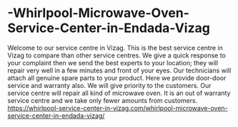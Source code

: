 # -Whirlpool-Microwave-Oven-Service-Center-in-Endada-Vizag
Welcome to our service centre in Vizag. This is the best service centre in Vizag to compare than other service centres. We give a quick response to your complaint then we send the best experts to your location; they will repair very well in a few minutes and front of your eyes. Our technicians will attach all genuine spare parts to your product. Here we provide door-door service and warranty also. We will give priority to the customers. Our service centre will repair all kind of microwave oven. It is an out of warranty service centre and we take only fewer amounts from customers.   https://whirlpool-service-center-in-vizag.com/whirlpool-microwave-oven-service-center-in-endada-vizag/
